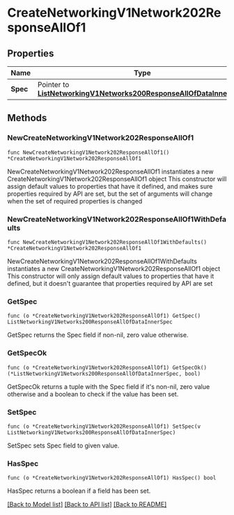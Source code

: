 # CreateNetworkingV1Network202ResponseAllOf1

## Properties

Name | Type | Description | Notes
------------ | ------------- | ------------- | -------------
**Spec** | Pointer to [**ListNetworkingV1Networks200ResponseAllOfDataInnerSpec**](ListNetworkingV1Networks200ResponseAllOfDataInnerSpec.md) |  | [optional] 

## Methods

### NewCreateNetworkingV1Network202ResponseAllOf1

`func NewCreateNetworkingV1Network202ResponseAllOf1() *CreateNetworkingV1Network202ResponseAllOf1`

NewCreateNetworkingV1Network202ResponseAllOf1 instantiates a new CreateNetworkingV1Network202ResponseAllOf1 object
This constructor will assign default values to properties that have it defined,
and makes sure properties required by API are set, but the set of arguments
will change when the set of required properties is changed

### NewCreateNetworkingV1Network202ResponseAllOf1WithDefaults

`func NewCreateNetworkingV1Network202ResponseAllOf1WithDefaults() *CreateNetworkingV1Network202ResponseAllOf1`

NewCreateNetworkingV1Network202ResponseAllOf1WithDefaults instantiates a new CreateNetworkingV1Network202ResponseAllOf1 object
This constructor will only assign default values to properties that have it defined,
but it doesn't guarantee that properties required by API are set

### GetSpec

`func (o *CreateNetworkingV1Network202ResponseAllOf1) GetSpec() ListNetworkingV1Networks200ResponseAllOfDataInnerSpec`

GetSpec returns the Spec field if non-nil, zero value otherwise.

### GetSpecOk

`func (o *CreateNetworkingV1Network202ResponseAllOf1) GetSpecOk() (*ListNetworkingV1Networks200ResponseAllOfDataInnerSpec, bool)`

GetSpecOk returns a tuple with the Spec field if it's non-nil, zero value otherwise
and a boolean to check if the value has been set.

### SetSpec

`func (o *CreateNetworkingV1Network202ResponseAllOf1) SetSpec(v ListNetworkingV1Networks200ResponseAllOfDataInnerSpec)`

SetSpec sets Spec field to given value.

### HasSpec

`func (o *CreateNetworkingV1Network202ResponseAllOf1) HasSpec() bool`

HasSpec returns a boolean if a field has been set.


[[Back to Model list]](../README.md#documentation-for-models) [[Back to API list]](../README.md#documentation-for-api-endpoints) [[Back to README]](../README.md)


